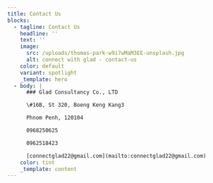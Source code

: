 ```yaml
---
title: Contact Us
blocks:
  - tagline: Contact Us
    headline: ''
    text: ''
    image:
      src: /uploads/thomas-park-w9i7wMaM3EE-unsplash.jpg
      alt: connect with glad - contact-us
    color: default
    variant: spotlight
    _template: hero
  - body: |
      ### Glad Consultancy Co., LTD

      \#16B, St 320, Boeng Keng Kang3

      Phnom Penh, 120104

      0968250625

      0962518423

      [connectglad22@gmail.com](mailto:connectglad22@gmail.com)
    color: tint
    _template: content
---
```


